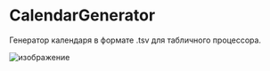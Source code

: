 # CalendarGenerator
Генератор календаря в формате .tsv для табличного процессора.

![изображение](https://github.com/MainEditor/CalendarGenerator/assets/98752769/a3ab589b-67f0-472e-a30a-7f3e94ceb090)

